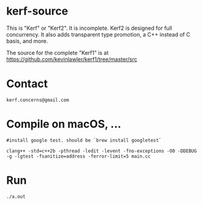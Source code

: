 # kerf-source

  This is "Kerf" or "Kerf2". It is incomplete. Kerf2 is designed for full concurrency. It also adds transparent type promotion, a C++ instead of C basis, and more.

  The source for the complete "Kerf1" is at https://github.com/kevinlawler/kerf1/tree/master/src

# Contact

    kerf.concerns@gmail.com

# Compile on macOS, ...

    #install google test. should be `brew install googletest`

    clang++ -std=c++2b -pthread -ledit -levent -fno-exceptions -O0 -DDEBUG -g -lgtest -fsanitize=address -ferror-limit=5 main.cc

# Run

    ./a.out

